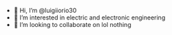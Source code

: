 - 👋 Hi, I’m @luigiiorio30
- 👀 I’m interested in electric and electronic engineering
- 💞️ I’m looking to collaborate on lol nothing 

<!---
luigiiorio30/luigiiorio30 is a ✨ special ✨ repository because its `README.md` (this file) appears on your GitHub profile.
You can click the Preview link to take a look at your changes.
--->
